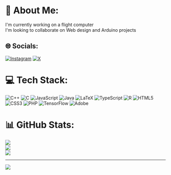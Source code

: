 # 💫 About Me:
I'm currently working on a flight computer<br>I'm looking to collaborate on Web design and Arduino projects<br>


## 🌐 Socials:
[![Instagram](https://img.shields.io/badge/Instagram-%23E4405F.svg?logo=Instagram&logoColor=white)](https://instagram.com/musa_leroy) [![X](https://img.shields.io/badge/X-black.svg?logo=X&logoColor=white)](https://x.com/dXtwixxer) 

# 💻 Tech Stack:
![C++](https://img.shields.io/badge/c++-%2300599C.svg?style=for-the-badge&logo=c%2B%2B&logoColor=white) ![C](https://img.shields.io/badge/c-%2300599C.svg?style=for-the-badge&logo=c&logoColor=white) ![JavaScript](https://img.shields.io/badge/javascript-%23323330.svg?style=for-the-badge&logo=javascript&logoColor=%23F7DF1E) ![Java](https://img.shields.io/badge/java-%23ED8B00.svg?style=for-the-badge&logo=openjdk&logoColor=white) ![LaTeX](https://img.shields.io/badge/latex-%23008080.svg?style=for-the-badge&logo=latex&logoColor=white) ![TypeScript](https://img.shields.io/badge/typescript-%23007ACC.svg?style=for-the-badge&logo=typescript&logoColor=white) ![R](https://img.shields.io/badge/r-%23276DC3.svg?style=for-the-badge&logo=r&logoColor=white) ![HTML5](https://img.shields.io/badge/html5-%23E34F26.svg?style=for-the-badge&logo=html5&logoColor=white) ![CSS3](https://img.shields.io/badge/css3-%231572B6.svg?style=for-the-badge&logo=css3&logoColor=white) ![PHP](https://img.shields.io/badge/php-%23777BB4.svg?style=for-the-badge&logo=php&logoColor=white) ![TensorFlow](https://img.shields.io/badge/TensorFlow-%23FF6F00.svg?style=for-the-badge&logo=TensorFlow&logoColor=white) ![Adobe](https://img.shields.io/badge/adobe-%23FF0000.svg?style=for-the-badge&logo=adobe&logoColor=white)
# 📊 GitHub Stats:
![](https://github-readme-stats.vercel.app/api?username=leroymusa&theme=dark&hide_border=false&include_all_commits=true&count_private=false)<br/>
![](https://github-readme-streak-stats.herokuapp.com/?user=leroymusa&theme=dark&hide_border=false)<br/>
![](https://github-readme-stats.vercel.app/api/top-langs/?username=leroymusa&theme=dark&hide_border=false&include_all_commits=true&count_private=false&layout=compact)

---
[![](https://visitcount.itsvg.in/api?id=leroymusa&icon=0&color=0)](https://visitcount.itsvg.in)

<!-- Proudly created with GPRM ( https://gprm.itsvg.in ) -->

